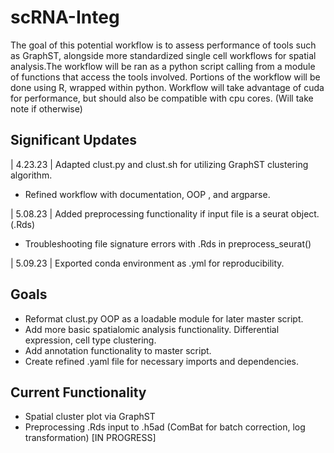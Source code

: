 # scRNA-Integ

The goal of this potential workflow is to assess performance of tools such as GraphST, alongside more standardized single cell workflows for spatial analysis.The workflow will be ran as a python script calling from a module of functions that access the tools involved. Portions of the workflow will be done using R, wrapped within python. Workflow will take advantage of cuda for performance, but should also be compatible with cpu cores. (Will take note if otherwise)

## Significant Updates

| 4.23.23 | Adapted clust.py and clust.sh for utilizing GraphST clustering algorithm. 
- Refined workflow with documentation, OOP , and argparse.

| 5.08.23 | Added preprocessing functionality if input file is a seurat object. (.Rds) 
- Troubleshooting file signature errors with .Rds in preprocess_seurat() 

| 5.09.23 | Exported conda environment as .yml for reproducibility. 

## Goals 

- Reformat clust.py OOP as a loadable module for later master script. 
- Add more basic spatialomic analysis functionality. Differential expression, cell type clustering. 
- Add annotation functionality to master script. 
- Create refined .yaml file for necessary imports and dependencies. 

## Current Functionality 
- Spatial cluster plot via GraphST 
- Preprocessing .Rds input to .h5ad (ComBat for batch correction, log transformation) [IN PROGRESS]


